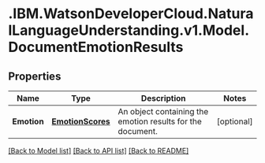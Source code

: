# .IBM.WatsonDeveloperCloud.NaturalLanguageUnderstanding.v1.Model.DocumentEmotionResults
## Properties

Name | Type | Description | Notes
------------ | ------------- | ------------- | -------------
**Emotion** | [**EmotionScores**](EmotionScores.md) | An object containing the emotion results for the document. | [optional] 

[[Back to Model list]](../README.md#documentation-for-models) [[Back to API list]](../README.md#documentation-for-api-endpoints) [[Back to README]](../README.md)

